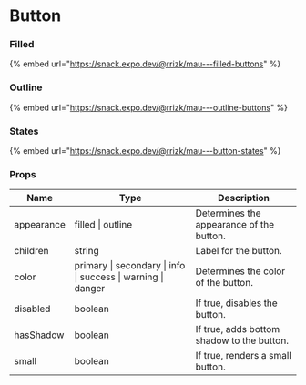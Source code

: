 # Button

### Filled

{% embed url="https://snack.expo.dev/@rrizk/mau---filled-buttons" %}

### Outline

{% embed url="https://snack.expo.dev/@rrizk/mau---outline-buttons" %}

### States

{% embed url="https://snack.expo.dev/@rrizk/mau---button-states" %}

### Props

| Name       | Type                                                         | Description                                |
| ---------- | ------------------------------------------------------------ | ------------------------------------------ |
| appearance | filled \| outline                                            | Determines the appearance of the button.   |
| children   | string                                                       | Label for the button.                      |
| color      | primary \| secondary \| info \| success \| warning \| danger | Determines the color of the button.        |
| disabled   | boolean                                                      | If true, disables the button.              |
| hasShadow  | boolean                                                      | If true, adds bottom shadow to the button. |
| small      | boolean                                                      | If true, renders a small button.           |
